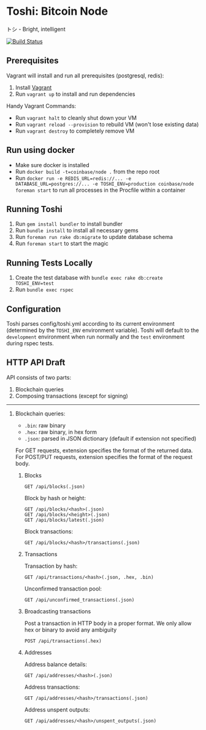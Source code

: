 # Toshi: Bitcoin Node

トシ - Bright, intelligent

[![Build Status](https://magnum.travis-ci.com/coinbase/toshi.svg?token=q4SuyNeyMuRZNwTyVWkw&branch=master)](https://magnum.travis-ci.com/coinbase/toshi)

## Prerequisites

Vagrant will install and run all prerequisites (postgresql, redis):

1. Install [Vagrant](http://www.vagrantup.com/)
2. Run `vagrant up` to install and run dependencies

Handy Vagrant Commands:

* Run `vagrant halt` to cleanly shut down your VM
* Run `vagrant reload --provision` to rebuild VM (won't lose existing data)
* Run `vagrant destroy` to completely remove VM

## Run using docker

* Make sure docker is installed
* Run `docker build -t=coinbase/node .` from the repo root
* Run `docker run -e REDIS_URL=redis://... -e DATABASE_URL=postgres://... -e TOSHI_ENV=production coinbase/node foreman start` to run all processes in the Procfile within a container

## Running Toshi

1. Run `gem install bundler` to install bundler
2. Run `bundle install` to install all necessary gems
3. Run `foreman run rake db:migrate` to update database schema
4. Run `foreman start` to start the magic

## Running Tests Locally

1. Create the test database with `bundle exec rake db:create
   TOSHI_ENV=test`
2. Run `bundle exec rspec`

## Configuration

Toshi parses config/toshi.yml according to its current environment (determined
by the `TOSHI_ENV` environment variable). Toshi will default to the
`development` environment when run normally and the `test` environment during
rspec tests.

## HTTP API Draft

API consists of two parts:

1. Blockchain queries
2. Composing transactions (except for signing)

----------------------------------------------------

1.  Blockchain queries:

    * `.bin`: raw binary
    * `.hex`: raw binary, in hex form
    * `.json`: parsed in JSON dictionary (default if extension not specified)

    For GET requests, extension specifies the format of the returned data.
    For POST/PUT requests, extension specifies the format of the request body.

    1.  Blocks

			GET /api/blocks(.json)

        Block by hash or height:

            GET /api/blocks/<hash>(.json)
            GET /api/blocks/<height>(.json)
            GET /api/blocks/latest(.json)

       	Block transactions:

			GET /api/blocks/<hash>/transactions(.json)

    2.  Transactions

        Transaction by hash:

            GET /api/transactions/<hash>(.json, .hex, .bin)

        Unconfirmed transaction pool:

            GET /api/unconfirmed_transactions(.json)

    3.  Broadcasting transactions

        Post a transaction in HTTP body in a proper format. We only allow hex or binary to avoid any ambiguity

            POST /api/transactions(.hex)

	4.  Addresses

		Address balance details:

			GET /api/addresses/<hash>(.json)

		Address transactions:

			GET /api/addresses/<hash>/transactions(.json)

		Address unspent outputs:

			GET /api/addresses/<hash>/unspent_outputs(.json)
